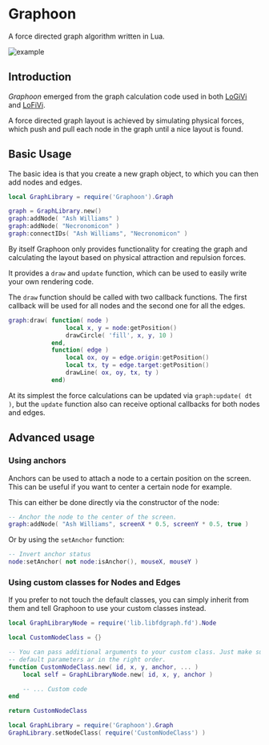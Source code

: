 # Graphoon

A force directed graph algorithm written in Lua.

![example](https://cloud.githubusercontent.com/assets/11627131/12252902/a5190d90-b8db-11e5-9199-a9fdb61416ac.png)

## Introduction

_Graphoon_ emerged from the graph calculation code used in both [LoGiVi](https://github.com/rm-code/logivi) and [LoFiVi](https://github.com/rm-code/lofivi).

A force directed graph layout is achieved by simulating physical forces, which push and pull each node in the graph until a nice layout is found.

## Basic Usage

The basic idea is that you create a new graph object, to which you can then add nodes and edges.

```lua
local GraphLibrary = require('Graphoon').Graph

graph = GraphLibrary.new()
graph:addNode( "Ash Williams" )
graph:addNode( "Necronomicon" )
graph:connectIDs( "Ash Williams", "Necronomicon" )
```

By itself Graphoon only provides functionality for creating the graph and calculating the layout based on physical attraction and repulsion forces.

It provides a ```draw``` and ```update``` function, which can be used to easily write your own rendering code.

The ```draw``` function should be called with two callback functions. The first callback will be used for all nodes and the second one for all the edges.

```lua
graph:draw( function( node )
				local x, y = node:getPosition()
				drawCircle( 'fill', x, y, 10 )
			end,
			function( edge )
				local ox, oy = edge.origin:getPosition()
				local tx, ty = edge.target:getPosition()
				drawLine( ox, oy, tx, ty )
			end)
```

At its simplest the force calculations can be updated via ```graph:update( dt )```, but the ```update``` function also can receive optional callbacks for both nodes and edges.

## Advanced usage

### Using anchors

Anchors can be used to attach a node to a certain position on the screen. This can be useful if you want to center a certain node for example.

This can either be done directly via the constructor of the node:

```lua
-- Anchor the node to the center of the screen.
graph:addNode( "Ash Williams", screenX * 0.5, screenY * 0.5, true )
```

Or by using the ```setAnchor``` function:

```lua
-- Invert anchor status
node:setAnchor( not node:isAnchor(), mouseX, mouseY )
```

### Using custom classes for Nodes and Edges

If you prefer to not touch the default classes, you can simply inherit from them and tell Graphoon to use your custom classes instead.

```lua
local GraphLibraryNode = require('lib.libfdgraph.fd').Node

local CustomNodeClass = {}

-- You can pass additional arguments to your custom class. Just make sure the
-- default parameters ar in the right order.
function CustomNodeClass.new( id, x, y, anchor, ... )
    local self = GraphLibraryNode.new( id, x, y, anchor )

	-- ... Custom code
end

return CustomNodeClass
```

```lua
local GraphLibrary = require('Graphoon').Graph
GraphLibrary.setNodeClass( require('CustomNodeClass') )
```
